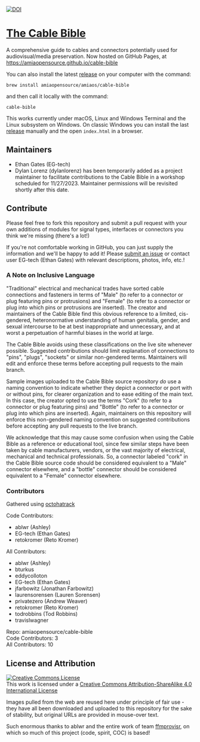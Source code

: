 [![DOI](https://zenodo.org/badge/DOI/10.5281/zenodo.1188330.svg)](https://doi.org/10.5281/zenodo.1188330)

# [The Cable Bible](https://amiaopensource.github.io/cable-bible)
A comprehensive guide to cables and connectors potentially used for audiovisual/media preservation. Now hosted on GitHub Pages, at https://amiaopensource.github.io/cable-bible

You can also install the latest [release](https://github.com/amiaopensource/cable-bible/releases) on your computer with the command:
```
brew install amiaopensource/amiaos/cable-bible
```
and then call it locally with the command:
```
cable-bible
```
This works currently under macOS, Linux and Windows Terminal and the Linux subsystem on Windows. On classic Windows you can install the last [release](https://github.com/amiaopensource/cable-bible/releases) manually and the open `index.html` in a browser.

## Maintainers

- Ethan Gates (EG-tech)
- Dylan Lorenz (dylanlorenz) has been temporarily added as a project maintainer to facilitate contributions to the Cable Bible in a workshop scheduled for 11/27/2023. Maintainer permissions will be revisited shortly after this date.

## Contribute
Please feel free to fork this repository and submit a pull request with your own additions of modules for signal types, interfaces or connectors you think we're missing (there's a lot!)

If you're not comfortable working in GitHub, you can just supply the information and we'll be happy to add it! Please [submit an issue](https://github.com/amiaopensource/cable-bible/issues) or contact user EG-tech (Ethan Gates) with relevant descriptions, photos, info, etc.!

### A Note on Inclusive Language
"Traditional" electrical and mechanical trades have sorted cable connections and fasteners in terms of "Male" (to refer to a connector or plug featuring pins or protrusions) and "Female" (to refer to a connector or plug into which pins or protrusions are inserted). The creator and maintainers of the Cable Bible find this obvious reference to a limited, cis-gendered, heteronormative understanding of human genitalia, gender, and sexual intercourse to be at best inappropriate and unnecessary, and at worst a perpetuation of harmful biases in the world at large.

The Cable Bible avoids using these classifications on the live site whenever possible. Suggested contributions should limit explanation of connections to "pins", "plugs", "sockets" or similar non-gendered terms. Maintainers will edit and enforce these terms before accepting pull requests to the main branch.

Sample images uploaded to the Cable Bible source repository *do* use a naming convention to indicate whether they depict a connector or port with or without pins, for clearer organization and to ease editing of the main text. In this case, the creator opted to use the terms "Cork" (to refer to a connector or plug featuring pins) and "Bottle" (to refer to a connector or plug into which pins are inserted). Again, maintainers on this repository will enforce this non-gendered naming convention on suggested contributions before accepting any pull requests to the live branch.

We acknowledge that this may cause some confusion when using the Cable Bible as a reference or educational tool, since few similar steps have been taken by cable manufacturers, vendors, or the vast majority of electrical, mechanical and technical professionals. So, a connector labeled "cork" in the Cable Bible source code should be considered equivalent to a "Male" connector elsewhere, and a "bottle" connector should be considered equivalent to a "Female" connector elsewhere.


### Contributors
Gathered using [octohatrack](https://github.com/LABHR/octohatrack)

Code Contributors:
- ablwr (Ashley)
- EG-tech (Ethan Gates)
- retokromer (Reto Kromer)  

All Contributors:
- ablwr (Ashley)
- bturkus
- eddycolloton
- EG-tech (Ethan Gates)
- jfarbowitz (Jonathan Farbowitz)
- laurensorensen (Lauren Sorensen)
- privatezero (Andrew Weaver)
- retokromer (Reto Kromer)
- todrobbins (Tod Robbins)
- travislwagner

Repo: amiaopensource/cable-bible  
Code Contributors: 3  
All Contributors: 10  

## License and Attribution
<a rel="license" href="https://creativecommons.org/licenses/by-sa/4.0/"><img alt="Creative Commons License" style="border-width:0" src="https://i.creativecommons.org/l/by-sa/4.0/88x31.png"></a><br>This work is licensed under a <a rel="license" href="https://creativecommons.org/licenses/by-sa/4.0/">Creative Commons Attribution-ShareAlike 4.0 International License</a>

Images pulled from the web are reused here under principle of fair use - they have all been downloaded and uploaded to this repository for the sake of stability, but original URLs are provided in mouse-over text.

Such enormous thanks to ablwr and the entire work of team [ffmprovisr](https://github.com/amiaopensource/ffmprovisr), on which so much of this project (code, spirit, COC) is based!
